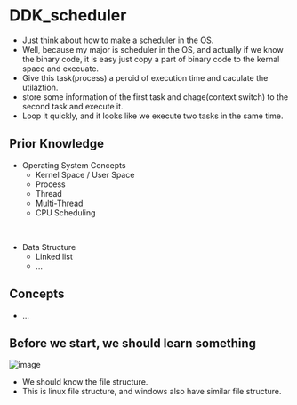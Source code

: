 # DDK_scheduler
* Just think about how to make a scheduler in the OS. 
* Well, because my major is scheduler in the OS, and actually if we know the binary code, it is easy just copy a part of binary code to the kernal space and execuate.
* Give this task(process) a peroid of execution time and caculate the utilaztion.
* store some information of the first task and chage(context switch) to the second task and execute it.
* Loop it quickly, and it looks like we execute two tasks in the same time.  

## Prior Knowledge
* Operating System Concepts
  * Kernel Space / User Space 
  * Process
  * Thread
  * Multi-Thread
  * CPU Scheduling
<br>

* Data Structure
  * Linked list
  * ...

## Concepts
* ...

## Before we start, we should learn something
![image](https://user-images.githubusercontent.com/67073582/130128860-e2d329c1-d4e3-494b-bca2-8d99bcb6af8f.png) <br>
* We should know the file structure.
* This is linux file structure, and windows also have similar file structure.

